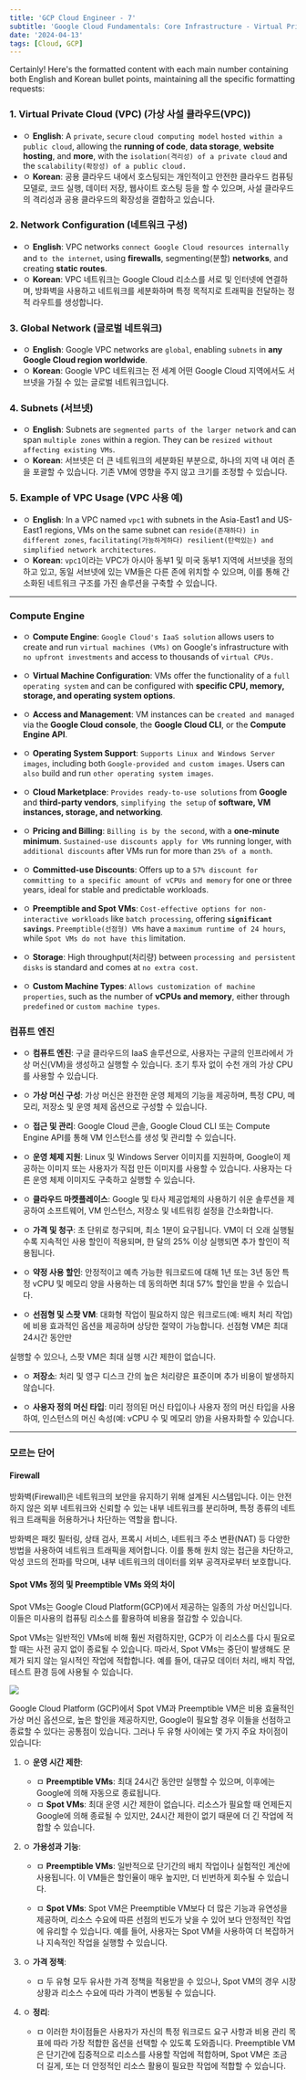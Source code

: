 ```yaml
---
title: 'GCP Cloud Engineer - 7'
subtitle: 'Google Cloud Fundamentals: Core Infrastructure - Virtual Private Cloud(VPC) networking / Compute Engine'
date: '2024-04-13'
tags: [Cloud, GCP]
---
```

Certainly! Here's the formatted content with each main number containing both English and Korean bullet points, maintaining all the specific formatting requests:

### 1. Virtual Private Cloud (VPC) (가상 사설 클라우드(VPC))

- ㅇ **English**: A `private`, `secure` `cloud computing model` `hosted within a public cloud`, allowing the **running of code**, **data storage**, **website hosting**, and **more**, with the `isolation(격리성) of a private cloud` and the `scalability(확장성) of a public cloud.`
- ㅇ **Korean**: 공용 클라우드 내에서 호스팅되는 개인적이고 안전한 클라우드 컴퓨팅 모델로, 코드 실행, 데이터 저장, 웹사이트 호스팅 등을 할 수 있으며, 사설 클라우드의 격리성과 공용 클라우드의 확장성을 결합하고 있습니다.

### 2. Network Configuration (네트워크 구성)

- ㅇ **English**: VPC networks `connect Google Cloud resources internally` and `to the internet`, using **firewalls**, segmenting(분할) **networks**, and creating **static routes**.
- ㅇ **Korean**: VPC 네트워크는 Google Cloud 리소스를 서로 및 인터넷에 연결하며, 방화벽을 사용하고 네트워크를 세분화하며 특정 목적지로 트래픽을 전달하는 정적 라우트를 생성합니다.

### 3. Global Network (글로벌 네트워크)

- ㅇ **English**: Google VPC networks are `global`, enabling `subnets` in **any Google Cloud region worldwide**.
- ㅇ **Korean**: Google VPC 네트워크는 전 세계 어떤 Google Cloud 지역에서도 서브넷을 가질 수 있는 글로벌 네트워크입니다.

### 4. Subnets (서브넷)

- ㅇ **English**: Subnets are `segmented parts of the larger network` and can span `multiple zones` within a region. They can be `resized without affecting existing VMs`.
- ㅇ **Korean**: 서브넷은 더 큰 네트워크의 세분화된 부분으로, 하나의 지역 내 여러 존을 포괄할 수 있습니다. 기존 VM에 영향을 주지 않고 크기를 조정할 수 있습니다.

### 5. Example of VPC Usage (VPC 사용 예)

- ㅇ **English**: In a VPC named `vpc1` with subnets in the Asia-East1 and US-East1 regions, VMs on the same subnet can `reside(존재하다) in different zones`, `facilitating(가능하게하다) resilient(탄력있는) and simplified network architectures`.
- ㅇ **Korean**: `vpc1`이라는 VPC가 아시아 동부1 및 미국 동부1 지역에 서브넷을 정의하고 있고, 동일 서브넷에 있는 VM들은 다른 존에 위치할 수 있으며, 이를 통해 간소화된 네트워크 구조를 가진 솔루션을 구축할 수 있습니다.

-----------------------

<!-- TBD 정리 해야함 -->

### Compute Engine


- ㅇ **Compute Engine**: `Google Cloud's IaaS solution` allows users to create and run `virtual machines (VMs)` on Google's infrastructure with `no upfront investments` and access to thousands of `virtual CPUs.`

- ㅇ **Virtual Machine Configuration**: VMs offer the functionality of a `full operating system` and can be configured with **specific CPU, memory, storage, and operating system options**.

- ㅇ **Access and Management**: VM instances can be `created and managed` via the **Google Cloud console**, the **Google Cloud CLI**, or the **Compute Engine API**.

- ㅇ **Operating System Support**: `Supports Linux and Windows Server images`, including both `Google-provided and custom images`. Users can `also` build and run `other operating system images`.

- ㅇ **Cloud Marketplace**: `Provides ready-to-use solutions` from **Google** and **third-party vendors**, `simplifying the setup` of **software, VM instances, storage, and networking**.

- ㅇ **Pricing and Billing**: `Billing is by the second`, with a **one-minute minimum**. `Sustained-use discounts apply for VMs` running longer, with `additional discounts` after VMs run for more than `25% of a month`.

- ㅇ **Committed-use Discounts**: Offers up to a `57% discount for committing to a specific amount of vCPUs and memory` for one or three years, ideal for stable and predictable workloads.

- ㅇ **Preemptible and Spot VMs**: `Cost-effective options for non-interactive workloads` like `batch processing`, offering **`significant savings`**. `Preemptible(선점형) VMs` have a `maximum runtime of 24 hours`, while `Spot VMs do not have this` limitation.

- ㅇ **Storage**: High throughput(처리량) between `processing and persistent disks` is standard and comes at `no extra cost`.

- ㅇ **Custom Machine Types**: `Allows customization of machine properties`, such as the number of **vCPUs and memory**, either through `predefined` or `custom machine types`.

### 컴퓨트 엔진

- ㅇ **컴퓨트 엔진**: 구글 클라우드의 IaaS 솔루션으로, 사용자는 구글의 인프라에서 가상 머신(VM)을 생성하고 실행할 수 있습니다. 초기 투자 없이 수천 개의 가상 CPU를 사용할 수 있습니다.

- ㅇ **가상 머신 구성**: 가상 머신은 완전한 운영 체제의 기능을 제공하며, 특정 CPU, 메모리, 저장소 및 운영 체제 옵션으로 구성할 수 있습니다.

- ㅇ **접근 및 관리**: Google Cloud 콘솔, Google Cloud CLI 또는 Compute Engine API를 통해 VM 인스턴스를 생성 및 관리할 수 있습니다.

- ㅇ **운영 체제 지원**: Linux 및 Windows Server 이미지를 지원하며, Google이 제공하는 이미지 또는 사용자가 직접 만든 이미지를 사용할 수 있습니다. 사용자는 다른 운영 체제 이미지도 구축하고 실행할 수 있습니다.

- ㅇ **클라우드 마켓플레이스**: Google 및 타사 제공업체의 사용하기 쉬운 솔루션을 제공하여 소프트웨어, VM 인스턴스, 저장소 및 네트워킹 설정을 간소화합니다.

- ㅇ **가격 및 청구**: 초 단위로 청구되며, 최소 1분이 요구됩니다. VM이 더 오래 실행될수록 지속적인 사용 할인이 적용되며, 한 달의 25% 이상 실행되면 추가 할인이 적용됩니다.

- ㅇ **약정 사용 할인**: 안정적이고 예측 가능한 워크로드에 대해 1년 또는 3년 동안 특정 vCPU 및 메모리 양을 사용하는 데 동의하면 최대 57% 할인을 받을 수 있습니다.

- ㅇ **선점형 및 스팟 VM**: 대화형 작업이 필요하지 않은 워크로드(예: 배치 처리 작업)에 비용 효과적인 옵션을 제공하며 상당한 절약이 가능합니다. 선점형 VM은 최대 24시간 동안만

 실행할 수 있으나, 스팟 VM은 최대 실행 시간 제한이 없습니다.

- ㅇ **저장소**: 처리 및 영구 디스크 간의 높은 처리량은 표준이며 추가 비용이 발생하지 않습니다.

- ㅇ **사용자 정의 머신 타입**: 미리 정의된 머신 타입이나 사용자 정의 머신 타입을 사용하여, 인스턴스의 머신 속성(예: vCPU 수 및 메모리 양)을 사용자화할 수 있습니다.

-----------------------

### 모르는 단어 

#### Firewall

방화벽(Firewall)은 네트워크의 보안을 유지하기 위해 설계된 시스템입니다. 이는 안전하지 않은 외부 네트워크와 신뢰할 수 있는 내부 네트워크를 분리하며, 특정 종류의 네트워크 트래픽을 허용하거나 차단하는 역할을 합니다.

방화벽은 패킷 필터링, 상태 검사, 프록시 서비스, 네트워크 주소 변환(NAT) 등 다양한 방법을 사용하여 네트워크 트래픽을 제어합니다. 이를 통해 원치 않는 접근을 차단하고, 악성 코드의 전파를 막으며, 내부 네트워크의 데이터를 외부 공격자로부터 보호합니다.

#### Spot VMs 정의 및 Preemptible VMs 와의 차이

Spot VMs는 Google Cloud Platform(GCP)에서 제공하는 일종의 가상 머신입니다. 이들은 미사용의 컴퓨팅 리소스를 활용하여 비용을 절감할 수 있습니다.

Spot VMs는 일반적인 VMs에 비해 훨씬 저렴하지만, GCP가 이 리소스를 다시 필요로 할 때는 사전 공지 없이 종료될 수 있습니다. 따라서, Spot VMs는 중단이 발생해도 문제가 되지 않는 일시적인 작업에 적합합니다. 예를 들어, 대규모 데이터 처리, 배치 작업, 테스트 환경 등에 사용될 수 있습니다.

<img class='blogImage' src='/blog/spot_preemptible_vms.png'>

Google Cloud Platform (GCP)에서 Spot VM과 Preemptible VM은 비용 효율적인 가상 머신 옵션으로, 높은 할인을 제공하지만, Google이 필요할 경우 이들을 선점하고 종료할 수 있다는 공통점이 있습니다. 그러나 두 유형 사이에는 몇 가지 주요 차이점이 있습니다:

1. ㅇ **운영 시간 제한**:
   - ㅁ **Preemptible VMs**: 최대 24시간 동안만 실행할 수 있으며, 이후에는 Google에 의해 자동으로 종료됩니다.
   - ㅁ **Spot VMs**: 최대 운영 시간 제한이 없습니다. 리소스가 필요할 때 언제든지 Google에 의해 종료될 수 있지만, 24시간 제한이 없기 때문에 더 긴 작업에 적합할 수 있습니다.

2. ㅇ **가용성과 기능**:
   - ㅁ **Preemptible VMs**: 일반적으로 단기간의 배치 작업이나 실험적인 계산에 사용됩니다. 이 VM들은 할인율이 매우 높지만, 더 빈번하게 회수될 수 있습니다.
  
   - ㅁ **Spot VMs**: Spot VM은 Preemptible VM보다 더 많은 기능과 유연성을 제공하며, 리소스 수요에 따른 선점의 빈도가 낮을 수 있어 보다 안정적인 작업에 유리할 수 있습니다. 예를 들어, 사용자는 Spot VM을 사용하여 더 복잡하거나 지속적인 작업을 실행할 수 있습니다.

3. ㅇ **가격 정책**:
   - ㅁ 두 유형 모두 유사한 가격 정책을 적용받을 수 있으나, Spot VM의 경우 시장 상황과 리소스 수요에 따라 가격이 변동될 수 있습니다.

4. ㅇ **정리**: 
   - ㅁ 이러한 차이점들은 사용자가 자신의 특정 워크로드 요구 사항과 비용 관리 목표에 따라 가장 적합한 옵션을 선택할 수 있도록 도와줍니다. Preemptible VM은 단기간에 집중적으로 리소스를 사용할 작업에 적합하며, Spot VM은 조금 더 길게, 또는 더 안정적인 리소스 활용이 필요한 작업에 적합할 수 있습니다.

